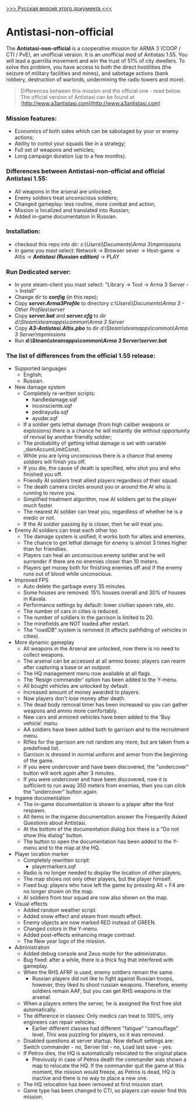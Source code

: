[>>> Русская версия этого документа <<<](README.rus.md)

# Antistasi-non-official
The **Antistasi-non-official** is a cooperative mission for ARMA 3 (COOP / CTI / PvE), an unofficial version. It is an unofficial mod of Antistasi 1.55.
You will lead a guerrilla movement and win the trust of 51% of city dwellers. To solve this problem, you have access to both the direct hostilities (the seizure of military facilities and mines), and sabotage actions (bank robbery, destruction of warlords, undermining the radio towers and more).

> Differences between this mission and the official one - read below.
The official version of Antistasi can be found at [http://www.a3antistasi.com](http://www.a3antistasi.com)

### Mission features:
- Economics of both sides which can be sabotaged by your or enemy actions;
- Ability to contol your squads like in a strategy;
- Full set of weapons and vehicles;
- Long campaign duration (up to a few months).

### Differences between **Antistasi-non-official** and official Antistasi 1.55:
- All weapons in the arsenal are unlocked;
- Enemy soldiers treat unconscious soldiers;
- Changed gameplay: less routine, more combat and action;
- Mission is localized and translated into Russian;
- Added in-game documentation in Russian.

### Installation:
- checkout this repo into dir:
*c:\Users\\<User>\Documents\Arma 3\mpmissions*
- in game you mast select:
Network -> Browser sever -> Host-game -> Altis ->
**_Antistasi (Russian edition)_** -> PLAY

### Run Dedicated server:
- In yore steam-client you mast select:
"Library -> Tool -> Arma 3 Server -> Install"
- Change dir to **_config_** (in this repo);
- Copy **_server.Arma3Profile_** to directory
*c:\Users\\<User>\Documents\Arma 3 - Other Profiles\server*
- Copy **_server.bat_** and **_server.cfg_** to dir
*d:\Steam\steamapps\common\Arma 3 Server*
- Copy **_A3-Antistasi.Altis.pbo_** to dir
*d:\Steam\steamapps\common\Arma 3 Server\mpmissions*
- Run **_d:\Steam\steamapps\common\Arma 3 Server\server.bat_**

### The list of differences from the official 1.55 release:
- Supported languages
	- English;
	- Russian.
- New damage system
	- Completely re-written scripts:
		- handledamage.sqf
		- inconsciente.sqf
		- pedirayuda.sqf
		- ayudar.sqf
	- If a soldier gets lethal damage (from high caliber weapons or explosions) there is a chance he will instantly die without opportunity of revival by another friendly soldier;
	- The probability of getting lethal damage is set with variable _damAccumLimitConst.
	- While you are lying unconscious there is a chance that enemy soldiers will finish you off.
	- If you die, the cause of death is specified, who shot you and who finished you off.
	- Friendly AI soldiers treat allied players regardless of their squad.
	- The death camera circles around you or around the AI who is running to revive you.
	- Simplified treatment algorithm, now AI soldiers get to the player much faster.
	- The nearest AI soldier can treat you, regardless of whether he is a medic or not.
	- If the AI soldier passing by is closer, then he will treat you.
- Enemy AI soldiers can treat each other too
	- The damage system is unified, it works both for allies and enemies.
	- The chance to get lethal damage for enemy is almost 3 times higher than for friendlies.
	- Players can heal an unconscious enemy soldier and he will surrender if there are no enemies closer than 10 meters.
	- Players get money both for finishing enemies off and if the enemy runs out of blood while unconscious.
- Improved FPS
	- Auto delete the garbage every 35 minutes.
	- Some houses are removed: 15% houses overall and 30% of houses in Kavala.
	- Performance settings by default: lower civilian spawn rate, etc.
	- The number of cars in cities is reduced.
	- The number of soldiers in the garrison is limited to 20.
	- The minefields are NOT loaded after restart.
	- The "roadDB" system is removed (it affects pathfiding of vehicles in cities).
- More dynamic gameplay
	- All weapons in the Arsenal are unlocked, now there is no need to collect weapons.
	- The arsenal can be accessed at all ammo boxes: players can rearm after capturing a base or an outpost.
	- The HQ management menu now available at all flags.
	- The 'Resign commander' option has been added to the Y-menu.
	- All bought vehicles are unlocked by default.
	- Increased amount of money awarded to players.
	- Now players don't lose money after death.
	- The dead body removal timer has been increased so you can gather weapons and ammo more comfortably.
	- New cars and armored vehicles have been added to the 'Buy vehicle' manu.
	- AA soldiers have been added both to garrison and to the recruitment menu.
	- Rifles for the garrison are not random any more, but are taken from a predefined list.
	- Garrison is dressed in normal uniform and armor from the beginning of the game.
	- If you were undercover and have been discovered, the "undercover" button will work again after 3 minutes.
	- If you were undercover and have been discovered, now it is sufficient to run away 350 meters from enemies, then you can click the "undercover" button again.
- Ingame documentation
	- The in-game documentation is shown to a player after the first respawn.
	- All items in the ingame documentation answer the Frequently Asked Questions about Antistasi.
	- At the bottom of the documentation dialog box there is a "Do not show this dialog" button.
	- The button to open the documentation has been added to the Y-menu and to the map at the HQ.
- Player location marker
	- Completely rewritten script:
		- playermarkers.sqf
	- Radio is no longer needed to display the location of other players.
	- The map shows not only other players, but the player himself.
	- Fixed bug: players who have left the game by pressing Alt + F4 are no longer shown on the map.
	- AI soldiers from tour squad are now also shown on the map.
- Visual effects
	- Added random weather script.
	- Added snow effect and steam from mouth effect.
	- Enemy objects are now marked RED instead of GREEN.
	- Changed colors in the Y-menu.
	- Added post-effects enhancing image contrast.
	- The New year logo of the mission.
- Administration
	- Added debug console and Zeus mode for the administrator.
	- Bug fixed: after a while, there is a thick fog that interfered with gameplay.
	- When the RHS AFRF is used, enemy soldiers remain the same.
		- Russian players did not like to fight against Russian troops, however, they liked to shoot russian weapons. Therefore, enemy soldiers remain AAF, but you can get RHS weapons in the arsenal.
	- When a players enters the server, he is assigned the first free slot automatically.
	- The difference in classes: Only medics can treat to 100%, only engineers can repair vehicles.
		- Earlier different classes had different "fatigue" "camouflage" level, This was puzzling for players, so it was removed.
	- Disabled questions at server startup. Now default settings are: Switch commander - no, Server list - no, Load last save - yes.
	- If Petros dies, the HQ is automatically relocated to the original place.
		- Previously in case of Petros death the commander was shown a map to relocate the HQ. If the commander quit the game at this moment, the mission would freeze, as Petros is dead, HQ is inactive and there is no way to place a new one.
	- The HQ relocation has been removed at first mission start.
	- Game type has been changed to CTI, so players can easier find this mission.